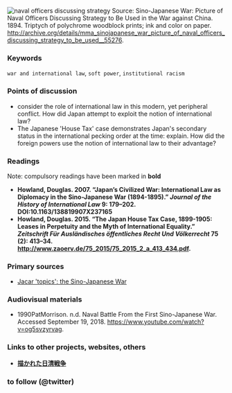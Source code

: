 ![naval officers discussing strategy](images/55276.jpg)
Source: Sino-Japanese War: Picture of Naval Officers Discussing Strategy to Be Used in the War against China. 1894. Triptych of polychrome woodblock prints; ink and color on paper. http://archive.org/details/mma_sinojapanese_war_picture_of_naval_officers_discussing_strategy_to_be_used__55276.


### Keywords

`war and international law`, `soft power`, `institutional racism`

### Points of discussion

* consider the role of international law in this modern, yet peripheral conflict. How did Japan attempt to exploit the notion of international law?
* The Japanese 'House Tax' case demonstrates Japan's secondary status in the international pecking order at the time: explain. How did the foreign powers use the notion of international law to their advantage?


### Readings
Note: compulsory readings have been marked in **bold**

* **Howland, Douglas. 2007. “Japan’s Civilized War: International Law as Diplomacy in the Sino-Japanese War (1894-1895).” *Journal of the History of International Law* 9: 179–202. DOI:10.1163/138819907X237165**
* **Howland, Douglas. 2015. “The Japan House Tax Case, 1899-1905: Leases in Perpetuity and the Myth of International Equality.” *Zeitschrift Für Ausländisches öffentliches Recht Und Völkerrecht* 75 (2): 413–34. http://www.zaoerv.de/75_2015/75_2015_2_a_413_434.pdf.**

### Primary sources

* [Jacar 'topics': the Sino-Japanese War](https://www.jacar.go.jp/topicsfromjacar/01_warissues/index01_003.html)

### Audiovisual materials

* 1990PatMorrison. n.d. Naval Battle From the First Sino-Japanese War. Accessed September 19, 2018. https://www.youtube.com/watch?v=og5svzyrvag.


### Links to other projects, websites, others

* **[描かれた日清戦争](https://www.jacar.go.jp/jacarbl-fsjwar-j/index.html)**


### to follow (@twitter)

